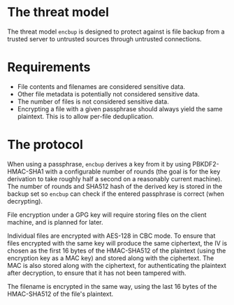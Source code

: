 # The threat model

The threat model `encbup` is designed to protect against is file backup from a trusted server to untrusted sources
through untrusted connections.

# Requirements

* File contents and filenames are considered sensitive data.
* Other file metadata is potentially not considered sensitive data.
* The number of files is not considered sensitive data.
* Encrypting a file with a given passphrase should always yield the same plaintext. This is to allow per-file
  deduplication.

# The protocol

When using a passphrase, `encbup` derives a key from it by using PBKDF2-HMAC-SHA1 with a configurable number of rounds
(the goal is for the key derivation to take roughly half a second on a reasonably current machine). The number of
rounds and SHA512 hash of the derived key is stored in the backup set so `encbup` can check if the entered passphrase
is correct (when decrypting).

File encryption under a GPG key will require storing files on the client machine, and is planned for later.

Individual files are encrypted with AES-128 in CBC mode. To ensure that files encrypted with the same key will produce
the same ciphertext, the IV is chosen as the first 16 bytes of the HMAC-SHA512 of the plaintext (using the encryption
key as a MAC key) and stored along with the ciphertext. The MAC is also stored along with the ciphertext, for
authenticating the plaintext after decryption, to ensure that it has not been tampered with.

The filename is encrypted in the same way, using the last 16 bytes of the HMAC-SHA512 of the file's plaintext.
